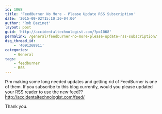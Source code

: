 ```yaml
---
id: 1068
title: 'FeedBurner No More - Please Update RSS Subscription'
date: '2015-09-02T15:10:30-04:00'
author: 'Rob Bazinet'
layout: post
guid: 'http://accidentaltechnologist.com/?p=1068'
permalink: /general/feedburner-no-more-please-update-rss-subscription/
dsq_thread_id:
    - '4091268911'
categories:
    - General
tags:
    - feedburner
    - RSS
---
```


I?m making some long needed updates and getting rid of FeedBurner is one of them. If you subscribe to this blog currently, would you please updated your RSS reader to use the new feed??<http://accidentaltechnologist.com/feed/>

Thank you.